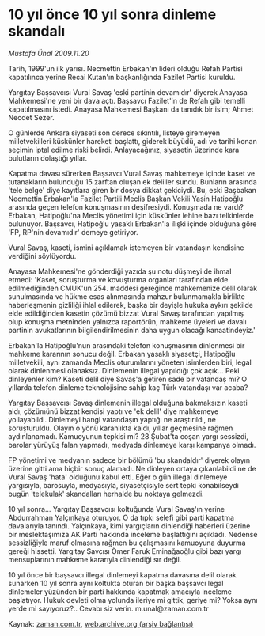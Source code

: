 # 10 yıl önce 10 yıl sonra dinleme skandalı

*Mustafa Ünal 2009.11.20*

<tr><td class="metin" colspan="2" style="padding-top: 20px; padding-left: 5px; ">Tarih, 1999'un ilk yarısı. Necmettin Erbakan'ın lideri olduğu Refah Partisi kapatılınca yerine Recai Kutan'ın başkanlığında Fazilet Partisi kuruldu.</td></tr><tr><td class="metin" colspan="2" style="padding-top: 20px; padding-left: 5px; "><p>Yargıtay Başsavcısı Vural Savaş 'eski partinin devamıdır' diyerek Anayasa Mahkemesi'ne yeni bir dava açtı. Başsavcı Fazilet'in de Refah gibi temelli kapatılmasını istedi. Anayasa Mahkemesi Başkanı da tanıdık bir isim; Ahmet Necdet Sezer.
<p>O günlerde Ankara siyaseti son derece sıkıntılı, listeye giremeyen milletvekilleri küskünler hareketi başlattı, giderek büyüdü, adı ve tarihi konan seçimin iptal edilme riski belirdi. Anlayacağınız, siyasetin üzerinde kara bulutların dolaştığı yıllar. 
<p>Kapatma davası sürerken Başsavcı Vural Savaş mahkemeye içinde kaset ve tutanakların bulunduğu 15 zarftan oluşan ek deliller sundu. Bunların arasında 'tele belge' diye kayıtlara giren bir dosya dikkat çekiciydi. Bu, eski Başbakan Necmettin Erbakan'la Fazilet Partili Meclis Başkan Vekili Yasin Hatipoğlu arasında geçen telefon konuşmasının deşifresiydi. Konuşmada ne vardı? Erbakan, Hatipoğlu'na Meclis yönetimi için küskünler lehine bazı telkinlerde bulunuyor. Başsavcı, Hatipoğlu yasaklı Erbakan'la ilişki içinde olduğuna göre 'FP, RP'nin devamıdır' demeye getiriyor. 
<p>Vural Savaş, kaseti, ismini açıklamak istemeyen bir vatandaşın kendisine verdiğini söylüyordu.
<p>Anayasa Mahkemesi'ne gönderdiği yazıda şu notu düşmeyi de ihmal etmedi: 'Kaset, soruşturma ve kovuşturma organları tarafından elde edilmediğinden CMUK'un 254. maddesi gereğince mahkemenize delil olarak sunulmasında ve hükme esas alınmasında mahzur bulunmamakla birlikte haberleşmenin gizliliği ihlal edilerek, başka bir deyişle hukuka aykırı şekilde elde edildiğinden kasetin çözümü bizzat Vural Savaş tarafından yapılmış olup konuşma metninden yalnızca raportörün, mahkeme üyeleri ve davalı partinin avukatlarının bilgilendirilmesinin daha uygun olacağı kanaatindeyiz.'
<p>Erbakan'la Hatipoğlu'nun arasındaki telefon konuşmasının dinlenmesi bir mahkeme kararının sonucu değil. Erbakan yasaklı siyasetçi, Hatipoğlu milletvekili, aynı zamanda Meclis oturumlarını yöneten isimlerden biri, legal olarak dinlenmesi olanaksız. Dinlemenin illegal yapıldığı çok açık... Peki dinleyenler kim? Kaseti delil diye Savaş'a getiren sade bir vatandaş mı? O yıllarda telefon dinleme teknolojisine sahip kaç Türk vatandaşı var acaba? 
<p>Yargıtay Başsavcısı Savaş dinlemenin illegal olduğuna bakmaksızın kaseti aldı, çözümünü bizzat kendisi yaptı ve 'ek delil' diye mahkemeye yollayabildi. Dinlemeyi hangi vatandaşın yaptığı ne araştırıldı, ne soruşturuldu. Olayın o yönü karanlıkta kaldı, yıllar geçmesine rağmen aydınlanamadı. Kamuoyunun tepkisi mi? 28 Şubat'ta coşan yargı sessizdi, barolar yürüyüş falan yapmadı, medyada dinlemeye karşı kampanya olmadı.
<p>FP yönetimi ve medyanın sadece bir bölümü 'bu skandaldır' diyerek olayın üzerine gitti ama hiçbir sonuç alamadı. Ne dinleyen ortaya çıkarılabildi ne de Vural Savaş 'hata' olduğunu kabul etti. Eğer o gün illegal dinlemeye yargısıyla, barosuyla, medyasıyla, siyasetçisiyle sert tepki konabilseydi bugün 'telekulak' skandalları herhalde bu noktaya gelmezdi.
<p>10 yıl sonra... Yargıtay Başsavcısı koltuğunda Vural Savaş'ın yerine Abdurrahman Yalçınkaya oturuyor. O da tıpkı selefi gibi parti kapatma davalarıyla tanındı. Yalçınkaya, kimi yargıçların dinlendiği haberleri üzerine bir meslektaşımıza AK Parti hakkında inceleme başlattığını açıkladı. Nedense sessizliğiyle maruf olmasına rağmen bu çalışmasını kamuoyuna duyurma gereği hissetti. Yargıtay Savcısı Ömer Faruk Eminağaoğlu gibi bazı yargı mensuplarının mahkeme kararıyla dinlendiği sır değil.
<p>10 yıl önce bir başsavcı illegal dinlemeyi kapatma davasına delil olarak sunarken 10 yıl sonra aynı koltukta oturan bir başka başsavcı legal dinlemeler yüzünden bir parti hakkında kapatmak amacıyla inceleme başlatıyor. Hukuk devleti olma yolunda ileriye mi gittik, geriye mi? Yoksa aynı yerde mi sayıyoruz?.. Cevabı siz verin. m.unal@zaman.com.tr<br/></p></p></p></p></p></p></p></p></p></p></td></tr>

Kaynak: [zaman.com.tr](http://zaman.com.tr/yazar.do?yazino=917977), [web.archive.org (arşiv bağlantısı)](http://web.archive.org/web/20091124153518/http://www.zaman.com.tr:80/yazar.do?yazino=917977)
